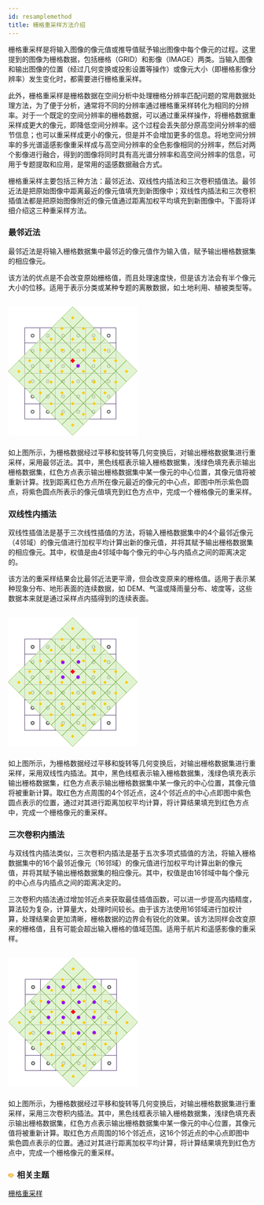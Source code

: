 ```yaml
---
id: resamplemethod
title: 栅格重采样方法介绍  
---  
```


栅格重采样是将输入图像的像元值或推导值赋予输出图像中每个像元的过程。这里提到的图像为栅格数据，包括栅格（GRID）和影像（IMAGE）两类。当输入图像和输出图像的位置（经过几何变换或投影设置等操作）或像元大小（即栅格影像分辨率）发生变化时，都需要进行栅格重采样。




此外，栅格重采样是栅格数据在空间分析中处理栅格分辨率匹配问题的常用数据处理方法，为了便于分析，通常将不同的分辨率通过栅格重采样转化为相同的分辨率。对于一个既定的空间分辨率的栅格数据，可以通过重采样操作，将栅格数据重采样成更大的像元，即降低空间分辨率。这个过程会丢失部分原高空间分辨率的细节信息；也可以重采样成更小的像元，但是并不会增加更多的信息。将地空间分辨率的多光谱遥感影像重采样成与高空间分辨率的全色影像相同的分辨率，然后对两个影像进行融合，得到的图像将同时具有高光谱分辨率和高空间分辨率的信息，可用于专题提取和应用，是常用的遥感数据融合方式。




栅格重采样主要包括三种方法：最邻近法、双线性内插法和三次卷积插值法。最邻近法是把原始图像中距离最近的像元值填充到新图像中；双线性内插法和三次卷积插值法都是把原始图像附近的像元值通过距离加权平均填充到新图像中。下面将详细介绍这三种重采样方法。



 ### 最邻近法



 最邻近法是将输入栅格数据集中最邻近的像元值作为输入值，赋予输出栅格数据集的相应像元。



 该方法的优点是不会改变原始栅格值，而且处理速度快，但是该方法会有半个像元大小的位移。适用于表示分类或某种专题的离散数据，如土地利用、植被类型等。



 ![](img/NearestNeighbor.png)  
 ---  
  

如上图所示，为栅格数据经过平移和旋转等几何变换后，对输出栅格数据集进行重采样，采用最邻近法。其中，黑色线框表示输入栅格数据集，浅绿色填充表示输出栅格数据集，红色方点表示输出栅格数据集中某一像元的中心位置，其像元值将被重新计算。找到距离红色方点所在像元最近的像元的中心点，即图中所示紫色圆点，将紫色圆点所表示的像元值填充到红色方点中，完成一个栅格像元的重采样。



 ### 双线性内插法




双线性插值法是基于三次线性插值的方法，将输入栅格数据集中的4个最邻近像元（4邻域）的像元值进行加权平均计算出新的像元值，并将其赋予输出栅格数据集的相应像元。其中，权值是由4邻域中每个像元的中心与内插点之间的距离决定的。



 该方法的重采样结果会比最邻近法更平滑，但会改变原来的栅格值。适用于表示某种现象分布、地形表面的连续数据，如
DEM、气温或降雨量分布、坡度等，这些数据本来就是通过采样点内插得到的连续表面。



 ![](img/BilinearInterpolation.png)  
 ---  
  

如上图所示，为栅格数据经过平移和旋转等几何变换后，对输出栅格数据集进行重采样，采用双线性内插法。其中，黑色线框表示输入栅格数据集，浅绿色填充表示输出栅格数据集，红色方点表示输出栅格数据集中某一像元的中心位置，其像元值将被重新计算。取红色方点周围的4个邻近点，这4个邻近点的中心点即图中紫色圆点表示的位置，通过对其进行距离加权平均计算，将计算结果填充到红色方点中，完成一个栅格像元的重采样。



 ### 三次卷积内插法




与双线性内插法类似，三次卷积内插法是基于五次多项式插值的方法，将输入栅格数据集中的16个最邻近像元（16邻域）的像元值进行加权平均计算出新的像元值，并将其赋予输出栅格数据集的相应像元。其中，权值是由16邻域中每个像元的中心点与内插点之间的距离决定的。




三次卷积内插法通过增加邻近点来获取最佳插值函数，可以进一步提高内插精度，算法较为复杂，计算量大，处理时间较长。由于该方法使用16邻域进行加权计算，处理结果会更加清晰，栅格数据的边界会有锐化的效果。该方法同样会改变原来的栅格值，且有可能会超出输入栅格的值域范围。适用于航片和遥感影像的重采样。



 ![](img/CubicConvolution.png)  
 ---  
  

如上图所示，为栅格数据经过平移和旋转等几何变换后，对输出栅格数据集进行重采样，采用三次卷积内插法。其中，黑色线框表示输入栅格数据集，浅绿色填充表示输出栅格数据集，红色方点表示输出栅格数据集中某一像元的中心位置，其像元值将被重新计算。取红色方点周围的16个邻近点，这16个邻近点的中心点即图中紫色圆点表示的位置。通过对其进行距离加权平均计算，将计算结果填充到红色方点中，完成一个栅格像元的重采样。



 ### ![](../../img/seealso.png) 相关主题



  [栅格重采样](../Raster/RasterResample)


